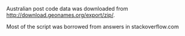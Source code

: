 Australian post code data was downloaded from http://download.geonames.org/export/zip/.  

Most of the script was borrowed from answers in stackoverflow.com
